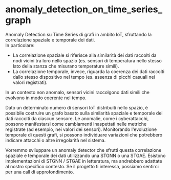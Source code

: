 # anomaly_detection_on_time_series_graph

Anomaly Detection su Time Series di grafi in ambito IoT, sfruttando la correlazione spaziale e temporale dei dati.  
In particolare:  
- La correlazione spaziale si riferisce alla similarità dei dati raccolti da nodi vicini tra loro nello spazio (es. sensori di temperatura nello stesso lato della stanza che misurano temperature simili).  
- La correlazione temporale, invece, riguarda la coerenza dei dati raccolti dallo stesso dispositivo nel tempo (es. assenza di picchi casuali nei valori registrati).  

In un contesto non anomalo, sensori vicini raccolgono dati simili che evolvono in modo coerente nel tempo.

Dato un determinato numero di sensori IoT distribuiti nello spazio, è possibile costruire un grafo basato sulla similarità spaziale e temporale dei dati raccolti da ciascun sensore. Le anomalie, come i cyberattacchi, possono manifestarsi come cambiamenti inaspettati nelle metriche registrate (ad esempio, nei valori dei sensori). Monitorando l'evoluzione temporale di questi grafi, si possono individuare variazioni che potrebbero indicare attacchi o altre irregolarità nel sistema.

Vorremmo sviluppare un anomaly detector che sfrutti questa correlazione spaziale e temporale dei dati utilizzando una STGNN o una STGAE. Esistono implementazioni di STGNN / STGAE in letteratura, ma andrebbero adattate al nostro specifico contesto. Se il progetto ti interessa, possiamo sentirci per una call di approfondimento.
